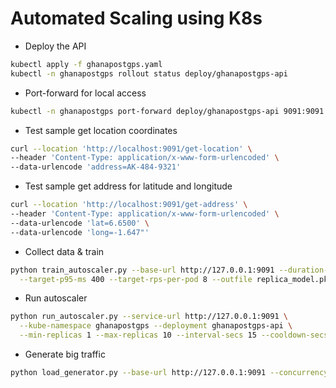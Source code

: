# Automated Scaling using K8s

- Deploy the API

```bash
kubectl apply -f ghanapostgps.yaml
kubectl -n ghanapostgps rollout status deploy/ghanapostgps-api
```

- Port-forward for local access

```bash
kubectl -n ghanapostgps port-forward deploy/ghanapostgps-api 9091:9091
```

- Test sample get location coordinates

```bash
curl --location 'http://localhost:9091/get-location' \
--header 'Content-Type: application/x-www-form-urlencoded' \
--data-urlencode 'address=AK-484-9321'
```

- Test sample get address for latitude and longitude

```bash
curl --location 'http://localhost:9091/get-address' \
--header 'Content-Type: application/x-www-form-urlencoded' \
--data-urlencode 'lat=6.6500' \
--data-urlencode 'long=-1.647"'
```

- Collect data & train

```bash
python train_autoscaler.py --base-url http://127.0.0.1:9091 --duration-secs 300 --qps 5 \
  --target-p95-ms 400 --target-rps-per-pod 8 --outfile replica_model.pkl
```

- Run autoscaler

```bash
python run_autoscaler.py --service-url http://127.0.0.1:9091 \
  --kube-namespace ghanapostgps --deployment ghanapostgps-api \
  --min-replicas 1 --max-replicas 10 --interval-secs 15 --cooldown-secs 60
```

- Generate big traffic

```bash
python load_generator.py --base-url http://127.0.0.1:9091 --concurrency 300 --duration-secs 300
```
